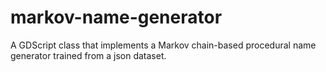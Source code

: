# markov-name-generator
 A GDScript class that implements a Markov chain-based procedural name generator trained from a json dataset.
